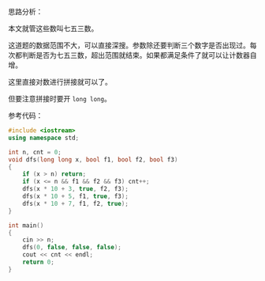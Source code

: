 思路分析：

本文就管这些数叫七五三数。

这道题的数据范围不大，可以直接深搜。参数除还要判断三个数字是否出现过。每次都判断是否为七五三数，超出范围就结束。如果都满足条件了就可以让计数器自增。

这里直接对数进行拼接就可以了。

但要注意拼接时要开 `long long`。

参考代码：

```cpp
#include <iostream>
using namespace std;

int n, cnt = 0;
void dfs(long long x, bool f1, bool f2, bool f3)
{
    if (x > n) return; 
    if (x <= n && f1 && f2 && f3) cnt++;
    dfs(x * 10 + 3, true, f2, f3);
    dfs(x * 10 + 5, f1, true, f3);
    dfs(x * 10 + 7, f1, f2, true);
}

int main()
{
    cin >> n;
    dfs(0, false, false, false);
    cout << cnt << endl;
    return 0;
}
```